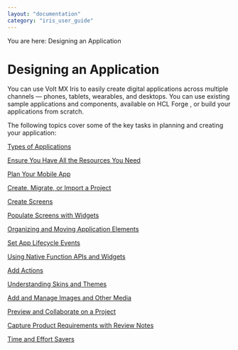 ```yaml
---
layout: "documentation"
category: "iris_user_guide"
---
```

                           

You are here: Designing an Application

Designing an Application
========================

You can use Volt MX Iris to easily create digital applications across multiple channels — phones, tablets, wearables, and desktops. You can use existing sample applications and components, available on HCL Forge , or build your applications from scratch.

The following topics cover some of the key tasks in planning and creating your application:

[Types of Applications](TypesOfApplications.html)

[Ensure You Have All the Resources You Need](Ensuring_You_Have_All_Needed_Resources.html)

[Plan Your Mobile App](PlanningYourMobileApp.html)

[Create, Migrate, or Import a Project](CreateMigrateOrImportProject.html)

[Create Screens](Adding_Forms_to_a_New_Application.html)

[Populate Screens with Widgets](PopulatingWidgets.html)

[Organizing and Moving Application Elements](OrganizingAppElementsInGroups.html)

[Set App Lifecycle Events](SetAppLifecycleEvents.html)

[Using Native Function APIs and Widgets](UsingNativeFunctionAPIsAndWidgets.html)

[Add Actions](working_with_Action_Editor.html)

[Understanding Skins and Themes](Customizing_the_Look_and_Feel_with_Skins.html)

[Add and Manage Images and Other Media](Adding_and_Managing_Images.html)

[Preview and Collaborate on a Project](ViewAndCollabOnProject.html#ViewAndCollabOnProject.html)

[Capture Product Requirements with Review Notes](CapProdReqsWithNotes.html)

[Time and Effort Savers](TimeAndEffortSavers.html)

